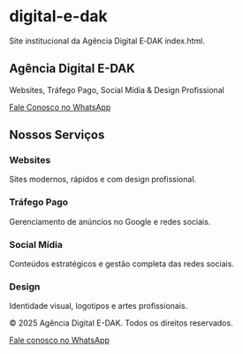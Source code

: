 # digital-e-dak
Site institucional da Agência Digital E‑DAK
index.html.
<!DOCTYPE html>
<html lang="pt-br">
<head>
  <meta charset="UTF-8" />
  <meta name="viewport" content="width=device-width, initial-scale=1.0" />
  <title>Agência Digital E-DAK</title>
  <script src="https://cdn.tailwindcss.com"></script>
</head>
<body class="bg-black text-white font-sans">

  <!-- Hero -->
  <section class="min-h-screen flex flex-col justify-center items-center text-center px-6 bg-gradient-to-br from-blue-900 to-blue-500">
    <h1 class="text-5xl md:text-6xl font-bold text-white mb-4">Agência Digital <span class="text-blue-200">E-DAK</span></h1>
    <p class="text-xl md:text-2xl max-w-xl mb-6">Websites, Tráfego Pago, Social Mídia & Design Profissional</p>
    <a href="https://wa.me/SEUNUMEROAQUI" target="_blank" class="bg-green-500 hover:bg-green-600 text-white font-bold py-3 px-6 rounded-full text-lg transition-all shadow-lg animate-bounce">
      Fale Conosco no WhatsApp
    </a>
  </section>

  <!-- Serviços -->
  <section class="py-16 bg-black px-6">
    <h2 class="text-4xl font-bold text-center mb-12 text-blue-200">Nossos Serviços</h2>
    <div class="grid md:grid-cols-2 lg:grid-cols-4 gap-8 text-center">
      <div class="bg-gray-900 p-6 rounded-lg shadow-md hover:shadow-blue-500 transition">
        <h3 class="text-xl font-bold mb-2">Websites</h3>
        <p>Sites modernos, rápidos e com design profissional.</p>
      </div>
      <div class="bg-gray-900 p-6 rounded-lg shadow-md hover:shadow-blue-500 transition">
        <h3 class="text-xl font-bold mb-2">Tráfego Pago</h3>
        <p>Gerenciamento de anúncios no Google e redes sociais.</p>
      </div>
      <div class="bg-gray-900 p-6 rounded-lg shadow-md hover:shadow-blue-500 transition">
        <h3 class="text-xl font-bold mb-2">Social Mídia</h3>
        <p>Conteúdos estratégicos e gestão completa das redes sociais.</p>
      </div>
      <div class="bg-gray-900 p-6 rounded-lg shadow-md hover:shadow-blue-500 transition">
        <h3 class="text-xl font-bold mb-2">Design</h3>
        <p>Identidade visual, logotipos e artes profissionais.</p>
      </div>
    </div>
  </section>

  <!-- Rodapé -->
  <footer class="bg-blue-900 text-white text-center py-6">
    <p>&copy; 2025 Agência Digital E-DAK. Todos os direitos reservados.</p>
  </footer>
<a href="https://wa.me/5521970598364" target="_blank">Fale conosco no WhatsApp</a>

</body>
</html>
